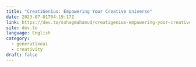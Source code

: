 ```yaml
---
title: "CreatiGenius: Empowering Your Creative Universe"
date: 2023-07-01T04:19:17Z
link: https://dev.to/sohagmahamud/creatigenius-empowering-your-creative-universe-364n?utm_medium=RSS&utm_source=news.12bit.vn
site: dev.to
language: English
category:
  - generativeai
  - creativity
draft: false
---
```

